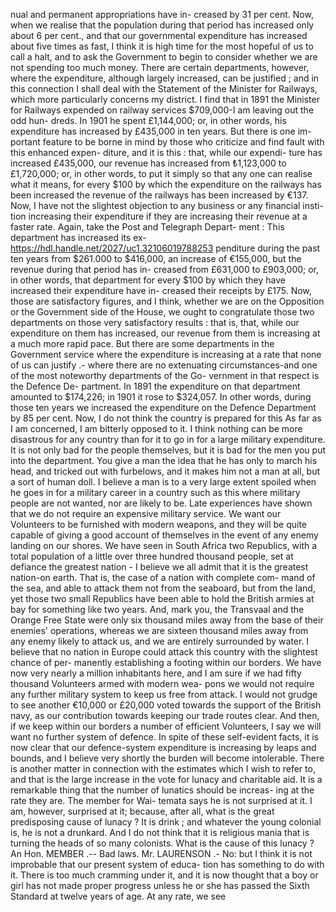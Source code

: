 nual and permanent appropriations have in- creased by 31 per cent. Now, when we realise that the population during that period has increased only about 6 per cent., and that our governmental expenditure has increased about five times as fast, I think it is high time for the most hopeful of us to call a halt, and to ask the Government to begin to consider whether we are not spending too much money. There are certain departments, however, where the expenditure, although largely increased, can be justified ; and in this connection I shall deal with the Statement of the Minister for Railways, which more particularly concerns my district. I find that in 1891 the Minister for Railways expended on railway services $709,000-I am leaving out the odd hun- dreds. In 1901 he spent £1,144,000; or, in other words, his expenditure has increased by £435,000 in ten years. But there is one im- portant feature to be borne in mind by those who criticize and find fault with this enhanced expen- diture, and it is this : that, while our expendi- ture has increased £435,000, our revenue has increased from ₺1,123,000 to £1,720,000; or, in other words, to put it simply so that any one can realise what it means, for every $100 by which the expenditure on the railways has been increased the revenue of the railways has been increased by €137. Now, I have not the slightest objection to any business or any financial insti- tion increasing their expenditure if they are increasing their revenue at a faster rate. Again, take the Post and Telegraph Depart- ment : This department has increased its ex- https://hdl.handle.net/2027/uc1.32106019788253 penditure during the past ten years from $261.000 to $416,000, an increase of €155,000, but the revenue during that period has in- creased from £631,000 to £903,000; or, in other words, that department for every $100 by which they have increased their expenditure have in- creased their receipts by £175. Now, those are satisfactory figures, and I think, whether we are on the Opposition or the Government side of the House, we ought to congratulate those two departments on those very satisfactory results : that is, that, while our expenditure on them has increased, our revenue from them is increasing at a much more rapid pace. But there are some departments in the Government service where the expenditure is increasing at a rate that none of us can justify .- where there are no extenuating circumstances-and one of the most noteworthy departments of the Go- vernment in that respect is the Defence De- partment. In 1891 the expenditure on that department amounted to $174,226; in 1901 it rose to $324,057. In other words, during those ten years we increased the expenditure on the Defence Department by 85 per cent. Now, I do not think the country is prepared for this As far as I am concerned, I am bitterly opposed to it. I think nothing can be more disastrous for any country than for it to go in for a large military expenditure. It is not only bad for the people themselves, but it is bad for the men you put into the department. You give a man the idea that he has only to march his head, and tricked out with furbelows, and it makes him not a man at all, but a sort of human doll. I believe a man is to a very large extent spoiled when he goes in for a military career in a country such as this where military people are not wanted, nor are likely to be. Late experiences have shown that we do not require an expensive military service. We want our Volunteers to be furnished with modern weapons, and they will be quite capable of giving a good account of themselves in the event of any enemy landing on our shores. We have seen in South Africa two Republics, with a total population of a little over three hundred thousand people, set at defiance the greatest nation - I believe we all admit that it is the greatest nation-on earth. That is, the case of a nation with complete com- mand of the sea, and able to attack them not from the seaboard, but from the land, yet those two small Republics have been able to hold the British armies at bay for something like two years. And, mark you, the Transvaal and the Orange Free State were only six thousand miles away from the base of their enemies' operations, whereas we are sixteen thousand miles away from any enemy likely to attack us, and we are entirely surrounded by water. I believe that no nation in Europe could attack this country with the slightest chance of per- manently establishing a footing within our borders. We have now very nearly a million inhabitants here, and I am sure if we had fifty thousand Volunteers armed with modern wea- pons we would not require any further military system to keep us free from attack. I would not grudge to see another €10,000 or £20,000 voted towards the support of the British navy, as our contribution towards keeping our trade routes clear. And then, if we keep within our borders a number of efficient Volunteers, I say we will want no further system of defence. In spite of these self-evident facts, it is now clear that our defence-system expenditure is increasing by leaps and bounds, and I believe very shortly the burden will become intolerable. There is another matter in connection with the estimates which I wish to refer to, and that is the large increase in the vote for lunacy and charitable aid. It is a remarkable thing that the number of lunatics should be increas- ing at the rate they are. The member for Wai- temata says he is not surprised at it. I am, however, surprised at it; because, after all, what is the great predisposing cause of lunacy ? It is drink ; and whatever the young colonial is, he is not a drunkard. And I do not think that it is religious mania that is turning the heads of so many colonists. What is the cause of this lunacy ? An Hon. MEMBER .-- Bad laws. Mr. LAURENSON .- No: but I think it is not improbable that our present system of educa- tion has something to do with it. There is too much cramming under it, and it is now thought that a boy or girl has not made proper progress unless he or she has passed the Sixth Standard at twelve years of age. At any rate, we see 